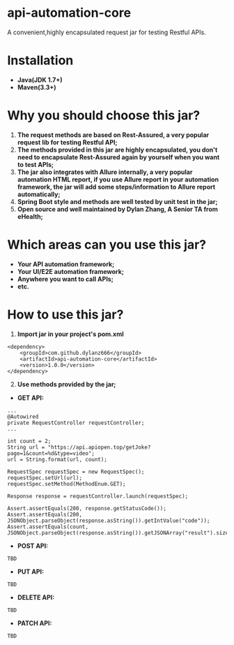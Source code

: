 # api-automation-core
A convenient,highly encapsulated request jar for testing Restful APIs.

# Installation

* __Java(JDK 1.7+)__
* __Maven(3.3+)__

# Why you should choose this jar?
1. __The request methods are based on Rest-Assured, a very popular request lib for testing Restful API;__
2. __The methods provided in this jar are highly encapsulated, you don't need to encapsulate Rest-Assured again by yourself when you want to test APIs;__
3. __The jar also integrates with Allure internally, a very popular automation HTML report, if you use Allure report in your automation framework, the jar will add some steps/information to Allure report automatically;__
4. __Spring Boot style and methods are well tested by unit test in the jar;__
5. __Open source and well maintained by Dylan Zhang, A Senior TA from eHealth;__

# Which areas can you use this jar?

* __Your API automation framework;__
* __Your UI/E2E automation framework;__
* __Anywhere you want to call APIs;__
* __etc.__

# How to use this jar?

1. __Import jar in your project's pom.xml__
```
<dependency>
    <groupId>com.github.dylanz666</groupId>
    <artifactId>api-automation-core</artifactId>
    <version>1.0.0</version>
</dependency>
```
2. __Use methods provided by the jar;__
* __GET API:__
```
...
@Autowired
private RequestController requestController;
...

int count = 2;
String url = "https://api.apiopen.top/getJoke?page=1&count=%d&type=video";
url = String.format(url, count);

RequestSpec requestSpec = new RequestSpec();
requestSpec.setUrl(url);
requestSpec.setMethod(MethodEnum.GET);

Response response = requestController.launch(requestSpec);

Assert.assertEquals(200, response.getStatusCode());
Assert.assertEquals(200, JSONObject.parseObject(response.asString()).getIntValue("code"));
Assert.assertEquals(count, JSONObject.parseObject(response.asString()).getJSONArray("result").size());
```

* __POST API:__
```
TBD
```

* __PUT API:__
```
TBD
```

* __DELETE API:__
```
TBD
```

* __PATCH API:__
```
TBD
```